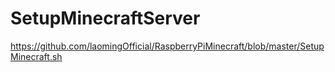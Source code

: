 # SetupMinecraftServer
https://github.com/laomingOfficial/RaspberryPiMinecraft/blob/master/SetupMinecraft.sh
